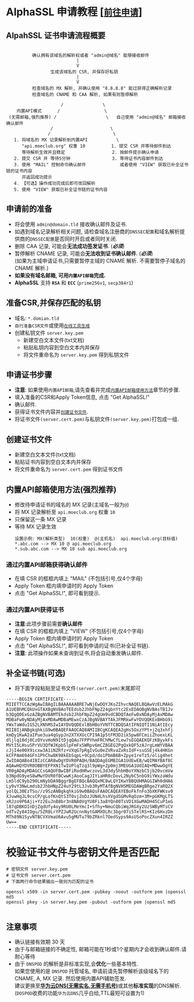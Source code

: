# AlphaSSL 申请教程 [[`前往申请`](https://api.moeclub.org/SSL)]

## AlpahSSL 证书申请流程概要
```

          确认拥有该域名的解析权或者 "admin@域名" 能够接收邮件
                           |
                           V
                 生成该域名的 CSR, 并保存好私钥
                           |
                           V
          检查域名的 MX 解析, 并确认使用 "8.8.8.8" 能过获得正确解析记录
          检查域名的 CNAME 和 CAA 解析, 如果有则暂停解析

                     /               \
    内置API模式      /                 \
 (无需邮箱,强烈推荐) /                   \   自己使用 "admin@域名" 邮箱接收确认邮件
                 /                      \
                /                        \
   1. 将域名的 MX 记录解析到内置API           \
      "api.moeclub.org" 权重 10          1. 提交 CSR 并等待邮件到达
      等待解析生效并且稳定                  2. 按邮件提示确认申请
   2. 提交 CSR 并 等待5分钟                3. 等待证书内容邮件到达
   3. 使用 "MAIL" 控制命令确认邮件             或者使用 "VIEW" 获取已补全证书链的证书内容
      并返回成功提示
   4. 【可选】操作成功完成后即可改回解析
   5. 使用 "VIEW" 获取已补全证书链的证书内容

```

## 申请前的准备
- 将会使用 `admin@domain.tld` 接收确认邮件及证书.
- 如遇到域名记录解析相关问题, 请检查域名注册商的`DNSSEC配置`和域名解析提供商的`DNSSEC配置`是否同时开启或者同时关闭.
- 删除 CAA 记录, 可能会**无法成功签发证书**. (***必须***)
- 暂停解析 CNAME 记录, 可能会**无法收到证书确认邮件**. (***必须***)      
  (如果为主域申请证书,只需要暂停主域的 CNAME 解析. 不需要暂停子域名的 CNAME 解析.)
- **如果没有域名邮箱, 可用`内置API邮箱`完成.**
- **AlphaSSL** 支持 **`RSA`** 和 **`ECC`** (`prime256v1`, `secp384r1`)

## 准备CSR,并保存匹配的私钥
- 域名: `*.domian.tld`
- `自行准备CSR文件`或使用[`在线工具生成`](https://api.moeclub.org/SSL/CSR)
- 创建私钥文件 `server.key.pem`
   - 新建空白文本文件(txt文档)
   - 粘贴私钥内容到空白文本内并保存
   - 将文件重命名为 `server.key.pem` 得到私钥文件

## 申请证书步骤
- **注意**: 如果使用`内置API邮箱`,请先查看并完成[`内置API邮箱使用方法`](https://github.com/MoeClub/AlphaSSL/blob/master/README.md#%E5%86%85%E7%BD%AEapi%E9%82%AE%E7%AE%B1%E4%BD%BF%E7%94%A8%E6%96%B9%E6%B3%95)章节的步骤.
- 填入准备的CSR和Apply Token信息, 点击 "Get AlphaSSL!"
- 确认邮件.
- 获得证书文件内容并[`创建证书文件`](https://github.com/MoeClub/AlphaSSL#%E5%88%9B%E5%BB%BA%E8%AF%81%E4%B9%A6%E6%96%87%E4%BB%B6).
- 将证书文件`(server.cert.pem)`与私钥文件`(server.key.pem)`打包成一组.

## 创建证书文件
- 新建空白文本文件(txt文档)
- 粘贴证书内容到空白文本内并保存
- 将文件重命名为 `server.cert.pem` 得到证书文件

## 内置API邮箱使用方法(强烈推荐)
- 修改待申请证书的域名的 MX 记录(主域名一般为`@`)
- 将 MX 记录解析至 `api.moeclub.org` 权重 `10` 
- 只保留这一条 MX 记录
- 等待 MX 记录生效
  ```
  设置示例: MX(解析类型)  10(权重)  @(主机名)  api.moeclub.org(目标值)
  *.abc.com --> MX 10 @ api.moeclub.org     
  *.sub.abc.com --> MX 10 sub api.moeclub.org
  ```

### 通过内置API邮箱获得确认邮件
  - 在填 CSR 的框框内填上 "MAIL" (不包括引号,仅4个字母)
  - Apply Token 框内填申请时的 Apply Token
  - 点击 "Get AlphaSSL!", 即可看到提示.
  
### 通过内置API获得证书
  - **注意**:此项步骤前需要**确认邮件**
  - 在填 CSR 的框框内填上 "VIEW" (不包括引号,仅4个字母)
  - Apply Token 框内填申请时的 Apply Token
  - 点击 "Get AlphaSSL!", 即可看到申请的证书(已补全证书链).
  - **注意**: 此项操作如果未查询到证书,将会自动重发确认邮件.


## 补全证书链(可选)
- 将下面字段粘贴至证书文件`(server.cert.pem)`末尾即可
```
-----BEGIN CERTIFICATE-----
MIIETTCCAzWgAwIBAgILBAAAAAABRE7wNjEwDQYJKoZIhvcNAQELBQAwVzELMAkG
A1UEBhMCQkUxGTAXBgNVBAoTEEdsb2JhbFNpZ24gbnYtc2ExEDAOBgNVBAsTB1Jv
b3QgQ0ExGzAZBgNVBAMTEkdsb2JhbFNpZ24gUm9vdCBDQTAeFw0xNDAyMjAxMDAw
MDBaFw0yNDAyMjAxMDAwMDBaMEwxCzAJBgNVBAYTAkJFMRkwFwYDVQQKExBHbG9i
YWxTaWduIG52LXNhMSIwIAYDVQQDExlBbHBoYVNTTCBDQSAtIFNIQTI1NiAtIEcy
MIIBIjANBgkqhkiG9w0BAQEFAAOCAQ8AMIIBCgKCAQEA2gHs5OxzYPt+j2q3xhfj
kmQy1KwA2aIPue3ua4qGypJn2XTXXUcCPI9A1p5tFM3D2ik5pw8FCmiiZhoexLKL
dljlq10dj0CzOYvvHoN9ItDjqQAu7FPPYhmFRChMwCfLew7sEGQAEKQFzKByvkFs
MVtI5LHsuSPrVU3QfWJKpbSlpFmFxSWRpv6mCZ8GEG2PgQxkQF5zAJrgLmWYVBAA
cJjI4e00X9icxw3A1iNZRfz+VXqG7pRgIvGu0eZVRvaZxRsIdF+ssGSEj4k4HKGn
kCFPAm694GFn1PhChw8K98kEbSqpL+9Cpd/do1PbmB6B+Zpye1reTz5/olig4het
ZwIDAQABo4IBIzCCAR8wDgYDVR0PAQH/BAQDAgEGMBIGA1UdEwEB/wQIMAYBAf8C
AQAwHQYDVR0OBBYEFPXN1TwIUPlqTzq3l9pWg+Zp0mj3MEUGA1UdIAQ+MDwwOgYE
VR0gADAyMDAGCCsGAQUFBwIBFiRodHRwczovL3d3dy5hbHBoYXNzbC5jb20vcmVw
b3NpdG9yeS8wMwYDVR0fBCwwKjAooCagJIYiaHR0cDovL2NybC5nbG9iYWxzaWdu
Lm5ldC9yb290LmNybDA9BggrBgEFBQcBAQQxMC8wLQYIKwYBBQUHMAGGIWh0dHA6
Ly9vY3NwLmdsb2JhbHNpZ24uY29tL3Jvb3RyMTAfBgNVHSMEGDAWgBRge2YaRQ2X
yolQL30EzTSo//z9SzANBgkqhkiG9w0BAQsFAAOCAQEAYEBoFkfnFo3bXKFWKsv0
XJuwHqJL9csCP/gLofKnQtS3TOvjZoDzJUN4LhsXVgdSGMvRqOzm+3M+pGKMgLTS
xRJzo9P6Aji+Yz2EuJnB8br3n8NA0VgYU8Fi3a8YQn80TsVD1XGwMADH45CuP1eG
l87qDBKOInDjZqdUfy4oy9RU0LMeYmcI+Sfhy+NmuCQbiWqJRGXy2UzSWByMTsCV
odTvZy84IOgu/5ZR8LrYPZJwR2UcnnNytGAMXOLRc3bgr07i5TelRS+KIz6HxzDm
MTh89N1SyvNTBCVXVmaU6Avu5gMUTu79bZRknl7OedSyps9AsUSoPocZXun4IRZZ
Uw==
-----END CERTIFICATE-----
```

# 校验证书文件与密钥文件是否匹配
```
# 密钥文件 server.key.pem
# 证书文件 server.cert.pem
# 下面两行命令结果输出一致则为匹配的证书

openssl x509 -in server.cert.pem -pubkey -noout -outform pem |openssl md5
openssl pkey -in server.key.pem -pubout -outform pem |openssl md5


```
  

## 注意事项
- 确认链接有效期 30 天
- 由于与邮箱链接的不确定性, 邮箱可能在1秒或1个星期内才会收到确认邮件.请耐心等待     
- 由于 `DNSPOD` 的解析是非标准实现,会**优化**一些基本特性.     
  如果您使用的是 `DNSPOD` 托管域名, 申请前请先暂停解析该级域名下的 CNAME, A, MX 记录. 然后使用内置API辅助签发.         
  建议更换至[**华为云DNS(无需实名,无需手机号)**](https://www.huaweicloud.com/intl/zh-cn/)或其他**标准实现**的DNS解析. (`DOSPOD`收费的功能`华为云DNS`几乎白给,TTL最短可设置为1)
